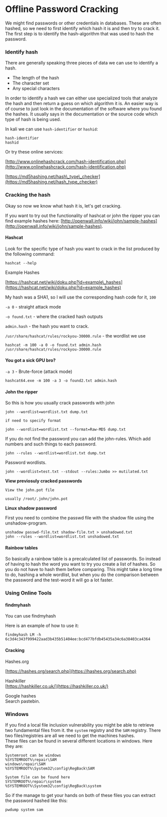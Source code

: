 # Offline Password Cracking



We might find passwords or other credentials in databases. These are often hashed, so we need to first identify which hash it is and then try to crack it. The first step is to identify the hash-algorithm that was used to hash the password.

### Identify hash <a id="identify-hash"></a>

There are generally speaking three pieces of data we can use to identify a hash.

* The length of the hash
* The character set
* Any special characters

In order to identify a hash we can either use specialized tools that analyze the hash and then return a guess on which algorithm it is. An easier way is of course to just look in the documentation of the software where you found the hashes. It usually says in the documentation or the source code which type of hash is being used.

In kali we can use `hash-identifier` or `hashid`:

```text
hash-identifier 
hashid
```

Or try these online services:

[http://www.onlinehashcrack.com/hash-identification.php](http://www.onlinehashcrack.com/hash-identification.php)

[https://md5hashing.net/hash\_type\_checker](https://md5hashing.net/hash_type_checker)

### Cracking the hash <a id="cracking-the-hash"></a>

Okay so now we know what hash it is, let's get cracking.

If you want to try out the functionality of hashcat or john the ripper you can find example hashes here: [http://openwall.info/wiki/john/sample-hashes](http://openwall.info/wiki/john/sample-hashes).

#### Hashcat <a id="hashcat"></a>

Look for the specific type of hash you want to crack in the list produced by the following command:

```text
hashcat --help
```

Example Hashes

[https://hashcat.net/wiki/doku.php?id=example\_hashes](https://hashcat.net/wiki/doku.php?id=example_hashes)

My hash was a SHA1, so I will use the corresponding hash code for it, `100`

`-a 0` - straight attack mode

`-o found.txt` - where the cracked hash outputs

`admin.hash` - the hash you want to crack.

`/usr/share/hashcat/rules/rockyou-30000.rule` - the wordlist we use

```text
hashcat -m 100 -a 0 -o found.txt admin.hash /usr/share/hashcat/rules/rockyou-30000.rule
```

#### You got a sick GPU bro? <a id="you-got-a-sick-gpu-bro"></a>

`-a 3` - Brute-force \(attack mode\)

```text
hashcat64.exe -m 100 -a 3 -o found2.txt admin.hash
```

#### John the ripper <a id="john-the-ripper"></a>

So this is how you usually crack passwords with john

```text
john --wordlist=wordlist.txt dump.txt

if need to specify format

john --wordlist=wordlist.txt --format=Raw-MD5 dump.txt
```

If you do not find the password you can add the john-rules. Which add numbers and such things to each password.

```text
john --rules --wordlist=wordlist.txt dump.txt
```

Password wordlists.

```text
john --wordlist=test.txt --stdout --rules:Jumbo >> mutilated.txt
```

**View previosuly cracked passwords**

```text
View the john.pot file 

usually /root/.john/john.pot
```

**Linux shadow password**

First you need to combine the passwd file with the shadow file using the unshadow-program.

```text
unshadow passwd-file.txt shadow-file.txt > unshadowed.txt
john --rules --wordlist=wordlist.txt unshadowed.txt
```

#### Rainbow tables <a id="rainbow-tables"></a>

So basically a rainbow table is a precalculated list of passwords. So instead of having to hash the word you want to try you create a list of hashes. So you do not have to hash them before comparing. This might take a long time to do, hashing a whole wordlist, but when you do the comparison between the password and the test-word it will go a lot faster.

### Using Online Tools <a id="using-online-tools"></a>

#### findmyhash <a id="findmyhash"></a>

You can use findmyhash

Here is an example of how to use it:

```text
findmyhash LM -h 6c3d4c343f999422aad3b435b51404ee:bcd477bfdb45435a34c6a38403ca4364
```

#### Cracking <a id="cracking"></a>

Hashes.org

[https://hashes.org/search.php](https://hashes.org/search.php)

Hashkiller  
[https://hashkiller.co.uk/](https://hashkiller.co.uk/)

Google hashes  
Search pastebin.

### Windows <a id="windows"></a>

If you find a local file inclusion vulnerability you might be able to retrieve two fundamental files from it. the `system` registry and the `SAM` registry. There two files/registries are all we need to get the machines hashes.  
These files can be found in several different locations in windows. Here they are:

```text
Systemroot can be windows
%SYSTEMROOT%\repair\SAM
windows\repair\SAM
%SYSTEMROOT%\System32\config\RegBack\SAM

System file can be found here
SYSTEMROOT%\repair\system
%SYSTEMROOT%\System32\config\RegBack\system
```

So if the manage to get your hands on both of these files you can extract the password hashed like this:

```text
pwdump system sam
```

